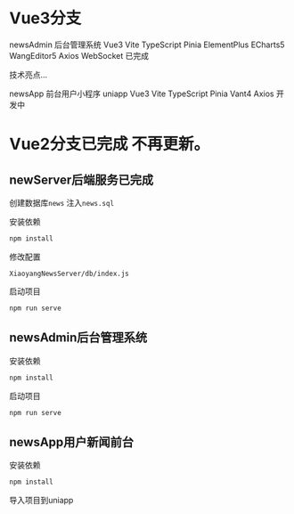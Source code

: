 # Vue3分支

newsAdmin 后台管理系统 Vue3 Vite TypeScript Pinia  ElementPlus ECharts5 WangEditor5 Axios WebSocket 已完成

技术亮点...

newsApp 前台用户小程序 uniapp Vue3 Vite TypeScript Pinia Vant4 Axios 开发中


# Vue2分支已完成 不再更新。

## newServer后端服务已完成

创建数据库`news`  注入`news.sql`

安装依赖

```powershell
npm install
```

修改配置

```
XiaoyangNewsServer/db/index.js
```
启动项目

```
npm run serve
```

## newsAdmin后台管理系统

安装依赖

```powershell
npm install
```

启动项目

```
npm run serve
```

## newsApp用户新闻前台

安装依赖

```powershell
npm install
```

导入项目到uniapp

